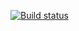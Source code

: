 [![Build status](https://ci.appveyor.com/api/projects/status/xppp5e7kpi0bylhh?svg=true)](https://ci.appveyor.com/project/AlexandraOwl/pattern1)
